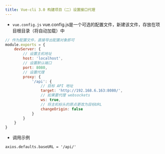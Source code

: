 ```yaml
---
title: Vue-cli 3.0 构建项目（二）设置接口代理
---
```

- `vue.config.js`
vue.config.js是一个可选的配置文件，新建该文件，存放在项目根目录（将自动加载）中
``` javascript
// 作为配置文件，直接导出配置对象即可
module.exports = {
	devServer: {
		// 设置主机地址
		host: 'localhost',
		// 设置默认端口
		port: 8080,
		// 设置代理
		proxy: {
			'/api': {
				// 目标 API 地址
				target: 'http://192.168.6.163:8080/',
				// 如果要代理 websockets
				ws: true,
				// 将主机标头的原点更改为目标URL
				changeOrigin: false
			}
		}
	}
}
```
- 调用示例
```
axios.defaults.baseURL = '/api/'
```
